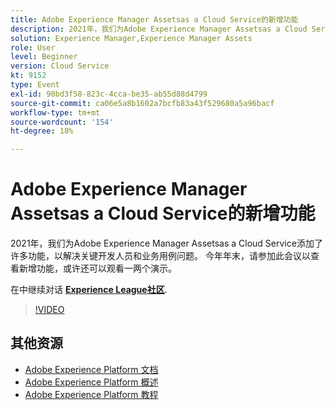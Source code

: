 ```yaml
---
title: Adobe Experience Manager Assetsas a Cloud Service的新增功能
description: 2021年，我们为Adobe Experience Manager Assetsas a Cloud Service添加了许多功能，以解决关键开发人员和业务用例问题。 今年年末，请参加此会议以查看新增功能，或许还可以观看一两个演示。
solution: Experience Manager,Experience Manager Assets
role: User
level: Beginner
version: Cloud Service
kt: 9152
type: Event
exl-id: 90bd3f58-823c-4cca-be35-ab55d88d4799
source-git-commit: ca06e5a8b1602a7bcfb83a43f529680a5a96bacf
workflow-type: tm+mt
source-wordcount: '154'
ht-degree: 18%

---
```


# Adobe Experience Manager Assetsas a Cloud Service的新增功能

2021年，我们为Adobe Experience Manager Assetsas a Cloud Service添加了许多功能，以解决关键开发人员和业务用例问题。 今年年末，请参加此会议以查看新增功能，或许还可以观看一两个演示。

在中继续对话 **[Experience League社区](https://adobe.ly/2XSAcg)**.

>[!VIDEO](https://video.tv.adobe.com/v/337574/?quality=12&learn=on&hidetitle=true)

## 其他资源

- [Adobe Experience Platform 文档](https://experienceleague.adobe.com/docs/experience-platform.html)
- [Adobe Experience Platform 概述](https://experienceleague.adobe.com/docs/experience-platform/landing/home.html?lang=zh-Hans)
- [Adobe Experience Platform 教程](https://experienceleague.adobe.com/docs/platform-learn/tutorials/overview.html?lang=en)
